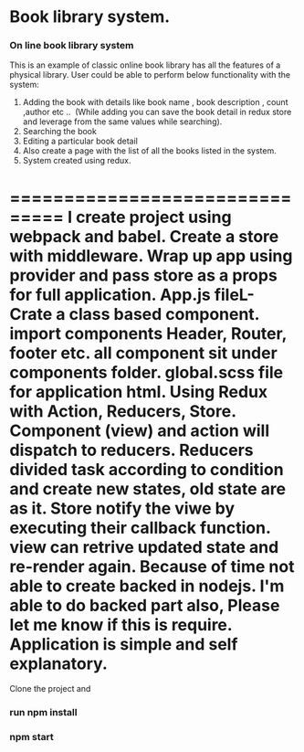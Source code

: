 # Book library system.
<h3>On line book library system</h3>

This is an example of classic online book library has all the features of a physical library.
User could be able to perform below functionality with the system:
1. Adding the book with details like book name , book description , count ,author etc ..  (While adding you can save the
book detail in redux store and leverage from the same values while searching).
2. Searching the book
3. Editing a particular book detail
4. Also create a page with the list of all the books listed in the system.
5. System created using redux.

===============================
I create project using webpack and babel.
Create a store with middleware. Wrap up app using provider and pass store as a props for full application.
App.js fileL- Crate a class based component. import components Header, Router, footer etc.
all component sit under components folder.
global.scss file for application html.
Using Redux with Action, Reducers, Store.
Component (view) and action will  dispatch  to reducers. Reducers divided task according to condition and create new states, old state are as it. Store notify the viwe by executing their callback function. view can retrive updated state and re-render again. 
Because of time not  able to create backed in nodejs. I'm able to do backed part also, Please let me know if this is require.
Application is simple and self explanatory.
================================================

<p>Clone  the project and</p>
<p><h3>run npm install</h3></p>
<p><h3>npm start</h3></p>
